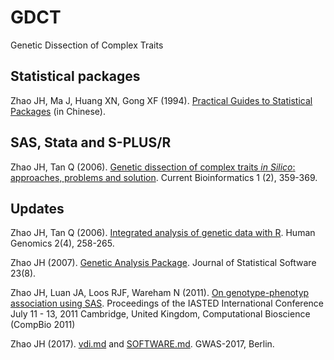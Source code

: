 # GDCT

Genetic Dissection of Complex Traits

## Statistical packages

Zhao JH, Ma J, Huang XN, Gong XF (1994). [Practical Guides to Statistical Packages](https://jinghuazhao.github.io/book/pgsp.pdf) (in Chinese).

## SAS, Stata and S-PLUS/R

Zhao JH, Tan Q (2006). [Genetic dissection of complex traits *in Silico*: approaches, problems and solution](https://jinghuazhao.github.io/paper/cbio06.pdf). Current Bioinformatics 1 (2), 359-369.

## Updates

Zhao JH, Tan Q (2006). [Integrated analysis of genetic data with R](https://www.ncbi.nlm.nih.gov/pmc/articles/PMC3525150/pdf/1479-7364-2-4-258.pdf). Human Genomics 2(4), 258-265.

Zhao JH (2007). [Genetic Analysis Package](https://www.jstatsoft.org/article/view/v023i08). Journal of Statistical Software 23(8).

Zhao JH, Luan JA, Loos RJF, Wareham N (2011). [On genotype-phenotyp association using SAS](https://jinghuazhao.github.io/paper/742-040.pdf). Proceedings of the IASTED International Conference July 11 - 13, 2011 Cambridge, United Kingdom, Computational Bioscience (CompBio 2011)

Zhao JH (2017). [vdi.md](vdi.md) and [SOFTWARE.md](SOFTWARE.md). GWAS-2017, Berlin.
